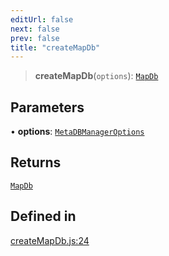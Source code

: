 ```yaml
---
editUrl: false
next: false
prev: false
title: "createMapDb"
---
```


> **createMapDb**(`options`): [`MapDb`](/reference/tevm/receipt-manager/type-aliases/mapdb/)

## Parameters

• **options**: [`MetaDBManagerOptions`](/reference/tevm/receipt-manager/interfaces/metadbmanageroptions/)

## Returns

[`MapDb`](/reference/tevm/receipt-manager/type-aliases/mapdb/)

## Defined in

[createMapDb.js:24](https://github.com/evmts/tevm-monorepo/blob/main/packages/receipt-manager/src/createMapDb.js#L24)
